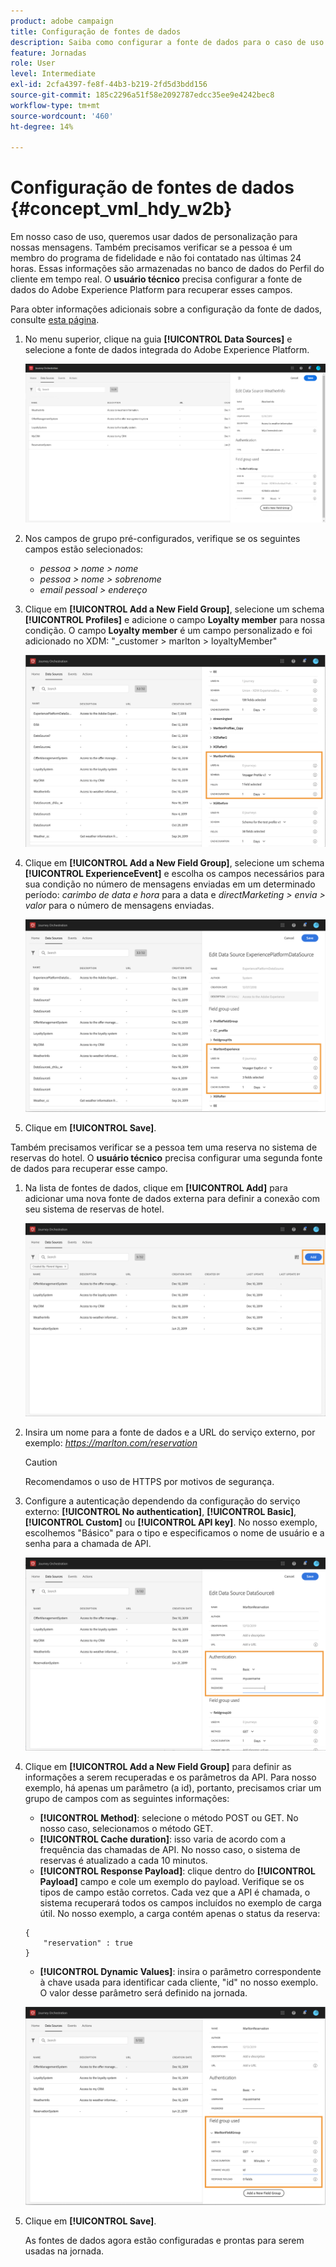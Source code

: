 ```yaml
---
product: adobe campaign
title: Configuração de fontes de dados
description: Saiba como configurar a fonte de dados para o caso de uso avançado do jornada
feature: Jornadas
role: User
level: Intermediate
exl-id: 2cfa4397-fe8f-44b3-b219-2fd5d3bdd156
source-git-commit: 185c2296a51f58e2092787edcc35ee9e4242bec8
workflow-type: tm+mt
source-wordcount: '460'
ht-degree: 14%

---
```


# Configuração de fontes de dados {#concept_vml_hdy_w2b}

Em nosso caso de uso, queremos usar dados de personalização para nossas mensagens. Também precisamos verificar se a pessoa é um membro do programa de fidelidade e não foi contatado nas últimas 24 horas. Essas informações são armazenadas no banco de dados do Perfil do cliente em tempo real. O **usuário técnico** precisa configurar a fonte de dados do Adobe Experience Platform para recuperar esses campos.

Para obter informações adicionais sobre a configuração da fonte de dados, consulte [esta página](../datasource/about-data-sources.md).

1. No menu superior, clique na guia **[!UICONTROL Data Sources]** e selecione a fonte de dados integrada do Adobe Experience Platform.

   ![](../assets/journey23.png)

1. Nos campos de grupo pré-configurados, verifique se os seguintes campos estão selecionados:

   * _pessoa > nome > nome_
   * _pessoa > nome > sobrenome_
   * _email pessoal > endereço_

1. Clique em **[!UICONTROL Add a New Field Group]**, selecione um schema **[!UICONTROL Profiles]** e adicione o campo **Loyalty member** para nossa condição. O campo **Loyalty member** é um campo personalizado e foi adicionado no XDM: &quot;_customer > marlton > loyaltyMember&quot;

   ![](../assets/journeyuc2_6.png)

1. Clique em **[!UICONTROL Add a New Field Group]**, selecione um schema **[!UICONTROL ExperienceEvent]** e escolha os campos necessários para sua condição no número de mensagens enviadas em um determinado período: _carimbo de data e hora_ para a data e _directMarketing > envia > valor_ para o número de mensagens enviadas.

   ![](../assets/journeyuc2_7.png)

1. Clique em **[!UICONTROL Save]**.

Também precisamos verificar se a pessoa tem uma reserva no sistema de reservas do hotel. O **usuário técnico** precisa configurar uma segunda fonte de dados para recuperar esse campo.

1. Na lista de fontes de dados, clique em **[!UICONTROL Add]** para adicionar uma nova fonte de dados externa para definir a conexão com seu sistema de reservas de hotel.

   ![](../assets/journeyuc2_9.png)

1. Insira um nome para a fonte de dados e a URL do serviço externo, por exemplo: _https://marlton.com/reservation_

   >[!CAUTION]
   >
   >Recomendamos o uso de HTTPS por motivos de segurança.

1. Configure a autenticação dependendo da configuração do serviço externo: **[!UICONTROL No authentication]**, **[!UICONTROL Basic]**, **[!UICONTROL Custom]** ou **[!UICONTROL API key]**. No nosso exemplo, escolhemos &quot;Básico&quot; para o tipo e especificamos o nome de usuário e a senha para a chamada de API.

   ![](../assets/journeyuc2_10.png)

1. Clique em **[!UICONTROL Add a New Field Group]** para definir as informações a serem recuperadas e os parâmetros da API. Para nosso exemplo, há apenas um parâmetro (a id), portanto, precisamos criar um grupo de campos com as seguintes informações:

   * **[!UICONTROL Method]**: selecione o método POST ou GET. No nosso caso, selecionamos o método GET.
   * **[!UICONTROL Cache duration]**: isso varia de acordo com a frequência das chamadas de API. No nosso caso, o sistema de reservas é atualizado a cada 10 minutos.
   * **[!UICONTROL Response Payload]**: clique dentro do  **[!UICONTROL Payload]** campo e cole um exemplo do payload. Verifique se os tipos de campo estão corretos. Cada vez que a API é chamada, o sistema recuperará todos os campos incluídos no exemplo de carga útil. No nosso exemplo, a carga contém apenas o status da reserva:

   ```
   {
       "reservation" : true
   }
   ```

   * **[!UICONTROL Dynamic Values]**: insira o parâmetro correspondente à chave usada para identificar cada cliente, &quot;id&quot; no nosso exemplo. O valor desse parâmetro será definido na jornada.

   ![](../assets/journeyuc2_11.png)

1. Clique em **[!UICONTROL Save]**.

   As fontes de dados agora estão configuradas e prontas para serem usadas na jornada.
